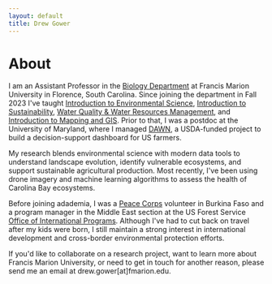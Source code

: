 ```yaml
---
layout: default
title: Drew Gower
---
```


# About
I am an Assistant Professor in the [Biology Department](https://www.fmarion.edu/biology/) at Francis Marion University in Florence, South Carolina. Since joining the department in Fall 2023 I've taught [Introduction to Environmental Science](/assets/ENVR101_S2025_Syllabus.pdf), [Introduction to Sustainability](/assets/ENVR102_S2024_Syllabus.pdf), [Water Quality & Water Resources Management](/assets/ENVR201_F2024_Syllabus.pdf), and [Introduction to Mapping and GIS](/assets/ENVR215_S2025_Syllabus.pdf). Prior to that, I was a postdoc at the University of Maryland, where I managed [DAWN](https://dawn.umd.edu/), a USDA-funded project to build a decision-support dashboard for US farmers. 

My research blends environmental science with modern data tools to understand landscape evolution, identify vulnerable ecosystems, and support sustainable agricultural production. Most recently, I've been using drone imagery and machine learning algorithms to assess the health of Carolina Bay ecosystems. 

Before joining adademia, I was a [Peace Corps](https://www.peacecorps.gov/) volunteer in Burkina Faso and a program manager in the Middle East section at the US Forest Service [Office of International Programs](https://www.fs.usda.gov/about-agency/international-programs). Although I've had to cut back on travel after my kids were born, I still maintain a strong interest
in international development and cross-border environmental protection efforts.

If you'd like to collaborate on a research project, want to learn more about Francis Marion University, or need to get in touch for another reason, please send me an email at drew.gower[at]fmarion.edu.
